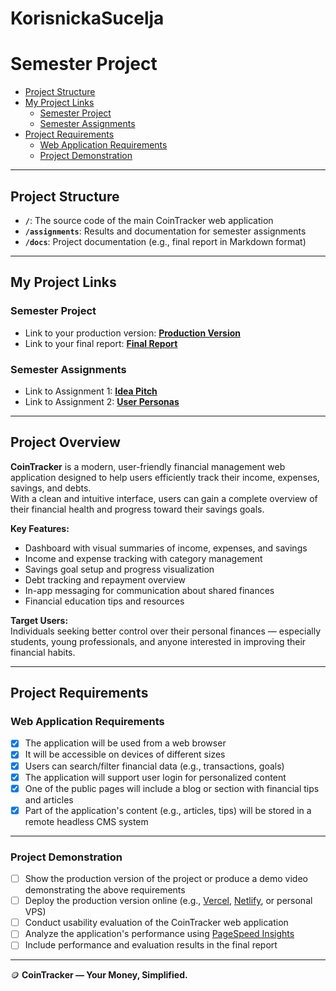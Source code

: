 # KorisnickaSucelja

# Semester Project <!-- omit in toc -->

- [Project Structure](#project-structure)
- [My Project Links](#my-project-links)
  - [Semester Project](#semester-project)
  - [Semester Assignments](#semester-assignments)
- [Project Requirements](#project-requirements)
  - [Web Application Requirements](#web-application-requirements)
  - [Project Demonstration](#project-demonstration)

---

## Project Structure

- **`/`**: The source code of the main CoinTracker web application  
- **`/assignments`**: Results and documentation for semester assignments  
- **`/docs`**: Project documentation (e.g., final report in Markdown format)

---

## My Project Links

### Semester Project

- Link to your production version: [**Production Version**](URL_TO_PRODUCTION_VERSION) 
- Link to your final report: [**Final Report**](URL_TO_FINAL_REPORT) 

### Semester Assignments

- Link to Assignment 1: [**Idea Pitch**](https://github.com/inespiliskic/KorisnickaSucelja/blob/main/Assignments/IdeaPitch.md)
-  Link to Assignment 2: [**User Personas**](https://github.com/inespiliskic/KorisnickaSucelja/blob/main/Assignments/UserPersonas.docx) 

---

## Project Overview

**CoinTracker** is a modern, user-friendly financial management web application designed to help users efficiently track their income, expenses, savings, and debts.  
With a clean and intuitive interface, users can gain a complete overview of their financial health and progress toward their savings goals.

**Key Features:**
- Dashboard with visual summaries of income, expenses, and savings
- Income and expense tracking with category management
- Savings goal setup and progress visualization
- Debt tracking and repayment overview
- In-app messaging for communication about shared finances
- Financial education tips and resources

**Target Users:**  
Individuals seeking better control over their personal finances — especially students, young professionals, and anyone interested in improving their financial habits.

---

## Project Requirements

### Web Application Requirements

- [x] The application will be used from a web browser  
- [x] It will be accessible on devices of different sizes  
- [x] Users can search/filter financial data (e.g., transactions, goals)  
- [x] The application will support user login for personalized content  
- [x] One of the public pages will include a blog or section with financial tips and articles  
- [x] Part of the application's content (e.g., articles, tips) will be stored in a remote headless CMS system  

---

### Project Demonstration

- [ ] Show the production version of the project or produce a demo video demonstrating the above requirements  
- [ ] Deploy the production version online (e.g., [Vercel](https://vercel.com), [Netlify](https://www.netlify.com/), or personal VPS)  
- [ ] Conduct usability evaluation of the CoinTracker web application  
- [ ] Analyze the application's performance using [PageSpeed Insights](https://pagespeed.web.dev/)  
- [ ] Include performance and evaluation results in the final report  

---

🪙 **CoinTracker — Your Money, Simplified.**
